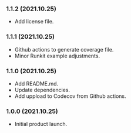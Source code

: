 ### 1.1.2 (2021.10.25)

* Add license file.

### 1.1.1 (2021.10.25)

* Github actions to generate coverage file.
* Minor Runkit example adjustments.

### 1.1.0 (2021.10.25)

* Add README.md.
* Update dependencies.
* Add uppload to Codecov from Github actions.

### 1.0.0 (2021.10.25)

* Initial product launch.
